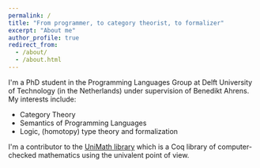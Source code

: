```yaml
---
permalink: /
title: "From programmer, to category theorist, to formalizer"
excerpt: "About me"
author_profile: true
redirect_from: 
  - /about/
  - /about.html
---
```


I'm a PhD student in the Programming Languages Group at Delft University of Technology (in the Netherlands) under supervision of Benedikt Ahrens.
My interests include:
- Category Theory
- Semantics of Programming Languages
- Logic, (homotopy) type theory and formalization

I'm a contributor to the [UniMath library](github.com/uniMath/uniMath) which is a Coq library of computer-checked mathematics using the univalent point of view. 
